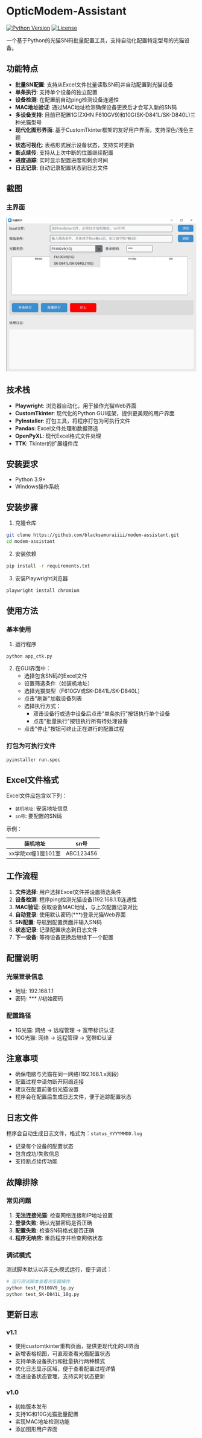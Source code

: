 # OpticModem-Assistant

[![Python Version](https://img.shields.io/badge/python-3.9+-blue.svg)](https://www.python.org/)
[![License](https://img.shields.io/badge/license-MIT-green.svg)](https://opensource.org/licenses/MIT)

一个基于Python的光猫SN码批量配置工具，支持自动化配置特定型号的光猫设备。

## 功能特点

- **批量SN配置**: 支持从Excel文件批量读取SN码并自动配置到光猫设备
- **单条执行**: 支持单个设备的独立配置
- **设备检测**: 在配置前自动ping检测设备连通性
- **MAC地址验证**: 通过MAC地址检测确保设备更换后才会写入新的SN码
- **多设备支持**: 目前已配置1G(ZXHN F610GV9)和10G(SK-D841L/SK-D840L)三种光猫型号
- **现代化图形界面**: 基于CustomTkinter框架的友好用户界面，支持深色/浅色主题
- **状态可视化**: 表格形式展示设备状态，支持实时更新
- **断点续传**: 支持从上次中断的位置继续配置
- **进度追踪**: 实时显示配置进度和剩余时间
- **日志记录**: 自动记录配置状态到日志文件

## 截图

### 主界面

![程序UI页面](./screenshots/程序UI页面.png)

## 技术栈

- **Playwright**: 浏览器自动化，用于操作光猫Web界面
- **CustomTkinter**: 现代化的Python GUI框架，提供更美观的用户界面
- **PyInstaller**: 打包工具，将程序打包为可执行文件
- **Pandas**: Excel文件处理和数据筛选
- **OpenPyXL**: 现代Excel格式文件处理
- **TTK**: Tkinter的扩展组件库

## 安装要求

- Python 3.9+
- Windows操作系统

## 安装步骤

1. 克隆仓库

```bash
git clone https://github.com/blacksamuraiiii/modem-assistant.git
cd modem-assistant
```

2. 安装依赖

```bash
pip install -r requirements.txt
```

3. 安装Playwright浏览器

```bash
playwright install chromium
```

## 使用方法

### 基本使用

1. 运行程序

```bash
python app_ctk.py
```

2. 在GUI界面中：
   - 选择包含SN码的Excel文件
   - 设置筛选条件（如装机地址）
   - 选择光猫类型（F610GV或SK-D841L/SK-D840L）
   - 点击"刷新"加载设备列表
   - 选择执行方式：
     - 双击设备行或选中设备后点击"单条执行"按钮执行单个设备
     - 点击"批量执行"按钮执行所有待处理设备
   - 点击"停止"按钮可终止正在进行的配置过程


### 打包为可执行文件

```bash
pyinstaller run.spec
```

## Excel文件格式

Excel文件应包含以下列：

- `装机地址`: 安装地址信息
- `sn号`: 要配置的SN码

示例：

| 装机地址           | sn号      |
| ------------------ | --------- |
| xx学院xx幢1层101室 | ABC123456 |

## 工作流程

1. **文件选择**: 用户选择Excel文件并设置筛选条件
2. **设备检测**: 程序ping检测光猫设备(192.168.1.1)连通性
3. **MAC验证**: 获取设备MAC地址，与上次配置记录对比
4. **自动登录**: 使用默认密码(***)登录光猫Web界面
5. **SN配置**: 导航到配置页面并输入SN码
6. **状态记录**: 记录配置状态到日志文件
7. **下一设备**: 等待设备更换后继续下一个配置

## 配置说明

### 光猫登录信息

- 地址: 192.168.1.1
- 密码: *** //初始密码

### 配置路径

- 1G光猫: 网络 → 远程管理 → 宽带标识认证
- 10G光猫: 网络 → 远程管理 → 宽带ID认证

## 注意事项

- 确保电脑与光猫在同一网络(192.168.1.x网段)
- 配置过程中请勿断开网络连接
- 建议在配置前备份光猫设置
- 程序会在配置后生成日志文件，便于追踪配置状态

## 日志文件

程序会自动生成日志文件，格式为：`status_YYYYMMDD.log`

- 记录每个设备的配置状态
- 包含成功/失败信息
- 支持断点续传功能

## 故障排除

### 常见问题

1. **无法连接光猫**: 检查网络连接和IP地址设置
2. **登录失败**: 确认光猫密码是否正确
3. **配置失败**: 检查SN码格式是否正确
4. **程序无响应**: 重启程序并检查网络状态

### 调试模式

测试脚本默认以非无头模式运行，便于调试：

```bash
# 运行测试脚本查看浏览器操作
python test_F610GV9_1g.py
python test_SK-D841L_10g.py
```

## 更新日志

### v1.1

- 使用customtkinter重构页面，提供更现代化的UI界面
- 新增表格视图，可直观查看光猫配置状态
- 支持单条设备执行和批量执行两种模式
- 优化日志显示区域，便于查看配置过程详情
- 改进设备状态管理，支持实时状态更新

### v1.0

- 初始版本发布
- 支持1G和10G光猫批量配置
- 实现MAC地址检测功能
- 添加图形用户界面
